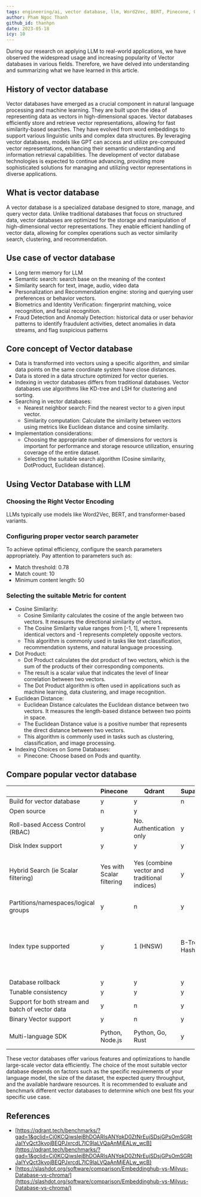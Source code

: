 ```yaml
---
tags: engineering/ai, vector database, llm, Word2Vec, BERT, Pinecone, Qdrant, Supabase, Weaviate, Milvus
author: Pham Ngoc Thanh
github_id: thanhpn
date: 2023-05-18
icy: 10
---
```


During our research on applying LLM to real-world applications, we have observed the widespread usage and increasing popularity of Vector databases in various fields. Therefore, we have delved into understanding and summarizing what we have learned in this article.

## History of vector database
Vector databases have emerged as a crucial component in natural language processing and machine learning. They are built upon the idea of representing data as vectors in high-dimensional spaces. Vector databases efficiently store and retrieve vector representations, allowing for fast similarity-based searches. They have evolved from word embeddings to support various linguistic units and complex data structures. By leveraging vector databases, models like GPT can access and utilize pre-computed vector representations, enhancing their semantic understanding and information retrieval capabilities. The development of vector database technologies is expected to continue advancing, providing more sophisticated solutions for managing and utilizing vector representations in diverse applications.

## What is vector database
A vector database is a specialized database designed to store, manage, and query vector data. Unlike traditional databases that focus on structured data, vector databases are optimized for the storage and manipulation of high-dimensional vector representations. They enable efficient handling of vector data, allowing for complex operations such as vector similarity search, clustering, and recommendation.

## Use case of vector database
- Long term memory for LLM
- Semantic search: search base on the meaning of the context
- Similarity search for text, image, audio, video data
- Personalization and Recommendation engine: storing and querying user preferences or behavior vectors.
- Biometrics and Identity Verification: fingerprint matching, voice recognition, and facial recognition.
- Fraud Detection and Anomaly Detection: historical data or user behavior patterns to identify fraudulent activities, detect anomalies in data streams, and flag suspicious patterns

## Core concept of Vector database
- Data is transformed into vectors using a specific algorithm, and similar data points on the same coordinate system have close distances.
- Data is stored in a data structure optimized for vector queries.
- Indexing in vector databases differs from traditional databases. Vector databases use algorithms like KD-tree and LSH for clustering and sorting.
- Searching in vector databases:
    - Nearest neighbor search: Find the nearest vector to a given input vector.
    - Similarity computation: Calculate the similarity between vectors using metrics like Euclidean distance and cosine similarity.
- Implementation considerations:
    - Choosing the appropriate number of dimensions for vectors is important for performance and storage resource utilization, ensuring coverage of the entire dataset.
    - Selecting the suitable search algorithm (Cosine similarity, DotProduct, Euclidean distance).

## Using Vector Database with LLM
### Choosing the Right Vector Encoding
LLMs typically use models like Word2Vec, BERT, and transformer-based variants.

### Configuring proper vector search parameter
To achieve optimal efficiency, configure the search parameters appropriately. Pay attention to parameters such as:

- Match threshold: 0.78
- Match count: 10
- Minimum content length: 50

### Selecting the suitable Metric for content
- Cosine Similarity:
    - Cosine Similarity calculates the cosine of the angle between two vectors. It measures the directional similarity of vectors.
    - The Cosine Similarity value ranges from [-1, 1], where 1 represents identical vectors and -1 represents completely opposite vectors.
    - This algorithm is commonly used in tasks like text classification, recommendation systems, and natural language processing.
- Dot Product:
    - Dot Product calculates the dot product of two vectors, which is the sum of the products of their corresponding components.
    - The result is a scalar value that indicates the level of linear correlation between two vectors.
    - The Dot Product algorithm is often used in applications such as machine learning, data clustering, and image recognition.
- Euclidean Distance:
    - Euclidean Distance calculates the Euclidean distance between two vectors. It measures the length-based distance between two points in space.
    - The Euclidean Distance value is a positive number that represents the direct distance between two vectors.
    - This algorithm is commonly used in tasks such as clustering, classification, and image processing.
- Indexing Choices on Some Databases:
    - Pinecone: Choose based on Pods and quantity.

## Compare popular vector database
|  | Pinecone | Qdrant | Supabase | Weaviate | Milvus | Chroma |
| --- | --- | --- | --- | --- | --- | --- |
| Build for vector database | y | y | n | y | y | y |
| Open source | n | y |  |  | y | y |
| Roll-based Access Control (RBAC) | y | No. Authentication only | y | Coming soon | y |  |
| Disk Index support | y | y | y | y | y |  |
| Hybrid Search (ie Scalar filtering) | Yes with Scalar filtering | Yes (combine vector and traditional indices) | y | Yes (combine Sparse and Dense Vectors) | Yes with Scalar filtering |  |
| Partitions/namespaces/logical groups | y | n | y | n | y |  |
| Index type supported | y | 1 (HNSW) | B-Tree, Hash | 1 (HNSW) | 9 (FLAT, IVS_FLAT, IVF_SQ8, IVF_PQ, HNSW, ANNOY, BIN_FLAT, and BIN_IVF_FLAT) |  |
| Database rollback | y | y | y | y | y |  |
| Tunable consistency | y | y | y | y | y |  |
| Support for both stream and batch of vector data | y | n | y | y | y |  |
| Binary Vector support | y | n | y | y | y |  |
| Multi-language SDK | Python, Node.js | Python, Go, Rust | y | Python, Java, Go | Python, Java, Go, C++, Node.js |  |

These vector databases offer various features and optimizations to handle large-scale vector data efficiently. The choice of the most suitable vector database depends on factors such as the specific requirements of your language model, the size of the dataset, the expected query throughput, and the available hardware resources. It is recommended to evaluate and benchmark different vector databases to determine which one best fits your specific use case.

## References
- [https://qdrant.tech/benchmarks/?gad=1&gclid=Cj0KCQjwsIejBhDOARIsANYqkD0ZtNrEujSDsjGPsOmSGRtJaIYvQct3kvojBEQPJxrcdL7lC9IaLVQaAnMjEALw_wcB](https://qdrant.tech/benchmarks/?gad=1&gclid=Cj0KCQjwsIejBhDOARIsANYqkD0ZtNrEujSDsjGPsOmSGRtJaIYvQct3kvojBEQPJxrcdL7lC9IaLVQaAnMjEALw_wcB)
- [https://slashdot.org/software/comparison/Embeddinghub-vs-Milvus-Database-vs-chroma/](https://slashdot.org/software/comparison/Embeddinghub-vs-Milvus-Database-vs-chroma/)
